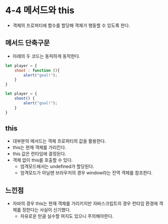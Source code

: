 # 4-4 메서드와 this

- 객체의 프로퍼티에 함수를 할당해 객체가 행동할 수 있도록 한다.

## 메서드 단축구문
- 아래의 두 코드는 동릭하게 동작한다.
```javascript
let player = {
    shoot : function (){
        alert("goal!");
    }
}
```
```javascript
let player = {
    shoot() {
        alert("goal!");
    }
}
```

## this
- 대부분의 메서드는 객체 프로퍼티의 값을 활용한다.
- this는 현재 객체를 가리킨다.
- this 값은 런타임에 결정된다.
- 객체 없이 this를 호출할 수 있다.
    - 엄격모드에서는 undefined가 할당된다.
    - 엄격모드가 아닐땐 브라우저의 경우 window라는 전역 객체를 참조한다.
    
## 느낀점
- 자바의 경우 this는 현재 객체를 가리키지만 자바스크립트의 경우 런타임 환경에 객체를 정한다는 사실이 신기했다.
    - 자유로운 만큼 실수할 여지도 있으니 주의해야한다.
    
